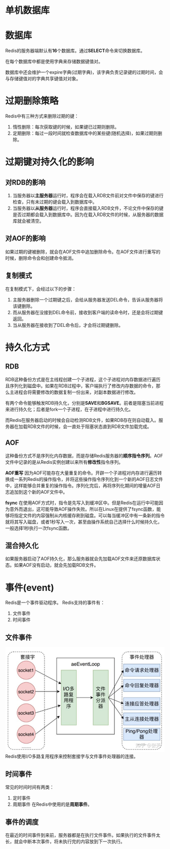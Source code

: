 # 单机数据库

# 数据库
Redis的服务器端默认有**16**个数据库。通过**SELECT**命令来切换数据库。

在每个数据库中都是使用字典来存储数据键值对。

数据库中还会维护一个expire字典(过期字典)，该字典负责记录键的过期时间，会与存储键值对的字典共享键值对对象。

# 过期删除策略
Redis中有三种方式来删除过期的键：
1. 惰性删除：每次获取键的时候，如果键已过期则删除。
2. 定期删除：每过一段时间就检查数据库中的某些键(随机选择)，如果过期则删除。

# 过期键对持久化的影响
## 对RDB的影响
1. 当服务器以**主服务器**运行时，程序会在载入RDB文件前对文件中保存的键进行检查，只有未过期的键会载入到数据库中。
2. 当服务器以**从服务器**运行时，程序会直接载入RDB文件，不论文件中保存的键是否过期都会载入到数据库中。因为在载入RDB文件的时候，从服务器的数据库就会被清空。

## 对AOF的影响
如果过期的键被删除，就会在AOF文件中追加删除命令。在AOF文件进行重写的时候，删除命令会和创建命令抵消。

## 复制模式
在复制模式下，会经过以下的步骤：
1. 主服务器删除一个过期键之后，会给从服务器发送DEL命令，告诉从服务器将该键删除。
2. 而从服务器在没接到DEL命令前，接收到客户端的读命令时，还是会将过期键返回。
3. 当从服务器在接收到了DEL命令后，才会将过期键删除。

# 持久化方式
## RDB
RDB这种备份方式是在主线程创建一个子进程，这个子进程对内存数据进行遍历且序列化到磁盘中。如果在RDB过程中，客户端执行了修改内存数据的命令，那么主进程会将需要修改的数据复制一份出来，对副本数据进行修改。

有两个命令能够触发RDB持久化，分别是**SAVE**和**BGSAVE**。前者是阻塞当前进程来进行持久化；后者是fork一个子进程，在子进程中进行持久化。

而Redis在服务器启动的时候会自动检测RDB文件，如果RDB存在则自动载入。服务器在加载RDB文件的时候，会一直处于阻塞状态直到RDB文件加载完成。

## AOF
这种备份方式不是序列化内存数据，而是存储Redis服务器的**顺序指令序列**。AOF文件中记录的是从Redis实例创建以来所有**修改性**指令序列。

**AOF重写**
因为AOF可能存在大量重复的命令。开辟一个子进程对内存进行遍历转换成一系列Redis的操作指令，并将这些操作指令序列化到一个新的AOF日志文件中，这样能够合并重复的操作指令。序列化完后，再将序列化期间的增量AOF日志追加到这个新的AOF文件中。

**fsync**
在使用AOF方式时，指令是先写入到缓冲区中。但是Redis在运行中可能因为意外而退出，这可能导致AOF操作失败。所以在Linux在提供了fsync函数，能够将指定文件的内容强制从内核缓存刷到磁盘。可以每当缓冲区中有一条新的指令就将其写入磁盘，或者1秒写入一次，甚至由操作系统自己选择什么时候持久化，一般选择1秒执行一次fsync函数。

## 混合持久化
如果服务器启动了AOF持久化，那么服务器就会先加载AOF文件来还原数据库状态。如果AOF没有启动，就会先加载RDB文件。

# 事件(event)
Redis是一个事件驱动程序。
Redis支持的事件有：
1. 文件事件
2. 时间事件

## 文件事件
![文件事件处理模型](框架_中间件\Redis\pictures\文件事件处理模型.png)
Redis使用I/O多路复用程序来控制套接字与文件事件处理器的连接。

## 时间事件
常见的时间时间有两类：
1. 定时事件
2. 周期事件
在Redis中使用的是**周期事件**。

## 事件的调度
在最近的时间事件到来前，服务器都是在执行文件事件。如果执行的文件事件太长，就会中断本次事件，将未执行完的内容放到下一次执行。

